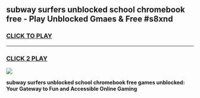 
## subway surfers unblocked school chromebook free - Play Unblocked Gmaes & Free #s8xnd
<h3>
<a href="https://news.freeplayer.one?title=subway_surfers_unblocked_school_chromebook_free&ref=24F">CLICK TO PLAY</a></h3>
<hr>

<h3>
<a href="https://news.freeplayer.one?title=subway_surfers_unblocked_school_chromebook_free&ref=24F">CLICK 2 PLAY</a>
  
</h3>

<a href="https://news.freeplayer.one?title=subway_surfers_unblocked_school_chromebook_free&ref=24F/"><img src="https://clearcache.store/games.png"></a>


**subway surfers unblocked school chromebook free games unblocked: Your Gateway to Fun and Accessible Online Gaming**
